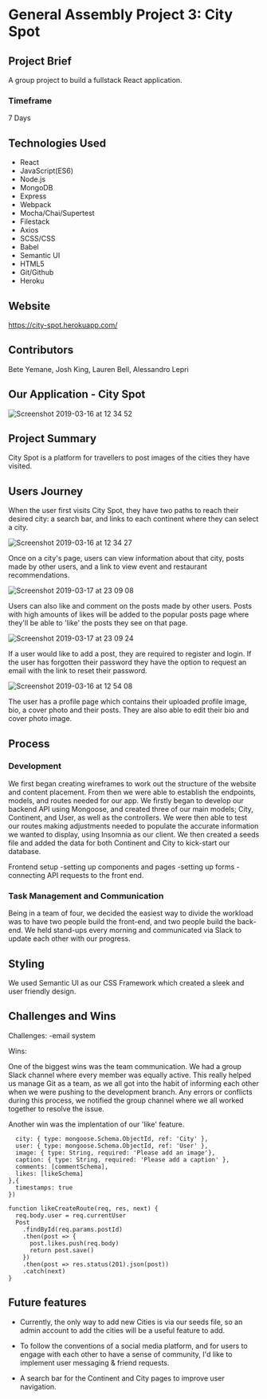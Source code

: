 
# General Assembly Project 3: City Spot

## Project Brief

A group project to build a fullstack React application.

### Timeframe

7 Days

## Technologies Used
* React
* JavaScript(ES6)
* Node.js
* MongoDB
* Express
* Webpack
* Mocha/Chai/Supertest
* Filestack
* Axios
* SCSS/CSS
* Babel
* Semantic UI
* HTML5
* Git/Github
* Heroku

## Website

https://city-spot.herokuapp.com/

## Contributors

Bete Yemane, Josh King, Lauren Bell, Alessandro Lepri

## Our Application - City Spot

![Screenshot 2019-03-16 at 12 34 52](https://user-images.githubusercontent.com/44004811/54475500-d18ad700-47e9-11e9-8997-b206c1586b30.png)

## Project Summary

City Spot is a platform for travellers to post images of the cities they have visited. 

## Users Journey

When the user first visits City Spot, they have two paths to reach their desired city: a search bar, and links to each continent where they can select a city.

![Screenshot 2019-03-16 at 12 34 27](https://user-images.githubusercontent.com/44004811/54475406-e7e46300-47e8-11e9-87c3-6099e41a5c8e.png)

 Once on a city's page, users can view information about that city, posts made by other users, and a link to view event and restaurant recommendations.

![Screenshot 2019-03-17 at 23 09 08](https://user-images.githubusercontent.com/44004811/54499448-e2cb0500-4909-11e9-8dc5-2b7fc1ecb0b2.png)

Users can also like and comment on the posts made by other users. Posts with high amounts of likes will be added to the popular posts page where they'll be able to 'like' the posts they see on that page.

![Screenshot 2019-03-17 at 23 09 24](https://user-images.githubusercontent.com/44004811/54499450-f2e2e480-4909-11e9-9f91-047a2cf6e611.png)

If a user would like to add a post, they are required to register and login. If the user has forgotten their password they have the option to request an email with the link to reset their password.

![Screenshot 2019-03-16 at 12 54 08](https://user-images.githubusercontent.com/44004811/54475586-af458900-47ea-11e9-8524-854cdcbe9512.png)

The user has a profile page which contains their uploaded profile image, bio, a cover photo and their posts. They are also able to edit their bio and cover photo image.

## Process

### Development

We first began creating wireframes to work out the structure of the website and content placement. From then we were able to establish the endpoints, models, and routes needed for our app. We firstly began to develop our backend API using Mongoose, and created three of our main models; City, Continent, and User, as well as the controllers. We were then able to test our routes making adjustments needed to populate the accurate information we wanted to display, using Insomnia as our client. We then created a seeds file and added the data for both Continent and City to kick-start our database. 

Frontend setup
-setting up components and pages
-setting up forms
-connecting API requests to the front end.

### Task Management and Communication

Being in a team of four, we decided the easiest way to divide the workload was to have two people build the front-end, and two people build the back-end. We held stand-ups every morning and communicated via Slack to update each other with our progress.

## Styling

We used Semantic UI as our CSS Framework which created a sleek and user friendly design. 

## Challenges and Wins
Challenges:
-email system

Wins:

One of the biggest wins was the team communication. We had a group Slack channel where every member was equally active. This really helped us manage Git as a team, as we all got into the habit of informing each other when we were pushing to the development branch. Any errors or conflicts during this process, we notified the group channel where we all worked together to resolve the issue.

Another win was the implentation of our 'like' feature.

```const postSchema = new mongoose.Schema({
  city: { type: mongoose.Schema.ObjectId, ref: 'City' },
  user: { type: mongoose.Schema.ObjectId, ref: 'User' },
  image: { type: String, required: 'Please add an image'},
  caption: { type: String, required: 'Please add a caption' },
  comments: [commentSchema],
  likes: [likeSchema]
},{
  timestamps: true
})
```
```
function likeCreateRoute(req, res, next) {
  req.body.user = req.currentUser
  Post
    .findById(req.params.postId)
    .then(post => {
      post.likes.push(req.body)
      return post.save()
    })
    .then(post => res.status(201).json(post))
    .catch(next)
}
```

## Future features

* Currently, the only way to add new Cities is via our seeds file, so an admin account to add the cities will be a useful feature to add.

* To follow the conventions of a social media platform, and for users to engage with each other to have a sense of community, I'd like to implement user messaging & friend requests.

* A search bar for the Continent and City pages to improve user navigation.

